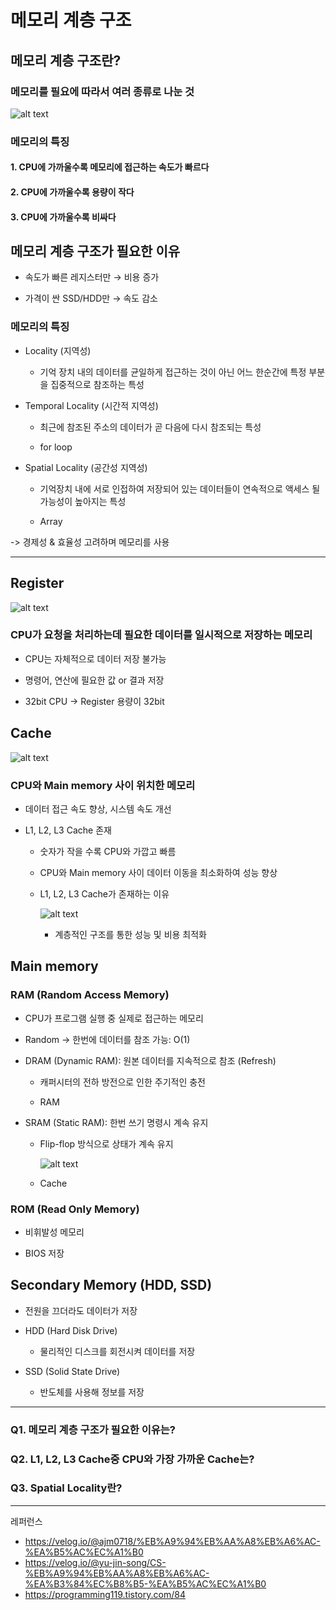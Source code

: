 # 메모리 계층 구조

## 메모리 계층 구조란?

### 메모리를 필요에 따라서 여러 종류로 나눈 것

![alt text](images/메모리%20계층%20구조/1.png)

### 메모리의 특징

#### 1. CPU에 가까울수록 메모리에 접근하는 속도가 빠르다

#### 2. CPU에 가까울수록 용량이 작다

#### 3. CPU에 가까울수록 비싸다

## 메모리 계층 구조가 필요한 이유

 - 속도가 빠른 레지스터만 → 비용 증가

 - 가격이 싼 SSD/HDD만 → 속도 감소

### 메모리의 특징

 - Locality (지역성)

    - 기억 장치 내의 데이터를 균일하게 접근하는 것이 아닌 어느 한순간에 특정 부분을 집중적으로 참조하는 특성

 - Temporal Locality (시간적 지역성)

    - 최근에 참조된 주소의 데이터가 곧 다음에 다시 참조되는 특성

    - for loop

 - Spatial Locality (공간성 지역성)

    - 기억장치 내에 서로 인접하여 저장되어 있는 데이터들이 연속적으로 액세스 될 가능성이 높아지는 특성

    - Array

 ->  경제성 & 효율성 고려하며 메모리를 사용

---

## Register

![alt text](images/메모리%20계층%20구조/2.png)

### CPU가 요청을 처리하는데 필요한 데이터를 일시적으로 저장하는 메모리

- CPU는 자체적으로 데이터 저장 불가능

- 명령어, 연산에 필요한 값 or 결과 저장

- 32bit CPU -> Register 용량이 32bit

## Cache

![alt text](images/메모리%20계층%20구조/3.png)

### CPU와 Main memory 사이 위치한 메모리

- 데이터 접근 속도 향상, 시스템 속도 개선

- L1, L2, L3 Cache 존재

    - 숫자가 작을 수록 CPU와 가깝고 빠름

    - CPU와 Main memory 사이 데이터 이동을 최소화하여 성능 향상

    - L1, L2, L3 Cache가 존재하는 이유

        ![alt text](images/메모리%20계층%20구조/4.png)

        - 계층적인 구조를 통한 성능 및 비용 최적화

## Main memory

### RAM (Random Access Memory)

 - CPU가 프로그램 실행 중 실제로 접근하는 메모리

 - Random -> 한번에 데이터를 참조 가능: O(1)

 - DRAM (Dynamic RAM): 원본 데이터를 지속적으로 참조 (Refresh)

    - 캐퍼시터의 전하 방전으로 인한 주기적인 충전

    - RAM

 - SRAM (Static RAM): 한번 쓰기 명령시 계속 유지

    - Flip-flop 방식으로 상태가 계속 유지

        ![alt text](images/메모리%20계층%20구조/5.png)
    
    - Cache

### ROM (Read Only Memory)

 - 비휘발성 메모리
 
 - BIOS 저장

## Secondary Memory (HDD, SSD)

 - 전원을 끄더라도 데이터가 저장

 - HDD (Hard Disk Drive)

    - 물리적인 디스크를 회전시켜 데이터를 저장

 - SSD (Solid State Drive)

    - 반도체를 사용해 정보를 저장

---

### Q1. 메모리 계층 구조가 필요한 이유는?

### Q2. L1, L2, L3 Cache중 CPU와 가장 가까운 Cache는?

### Q3. Spatial Locality란?

---
레퍼런스
 - https://velog.io/@ajm0718/%EB%A9%94%EB%AA%A8%EB%A6%AC-%EA%B5%AC%EC%A1%B0
 - https://velog.io/@yu-jin-song/CS-%EB%A9%94%EB%AA%A8%EB%A6%AC-%EA%B3%84%EC%B8%B5-%EA%B5%AC%EC%A1%B0
 - https://programming119.tistory.com/84
